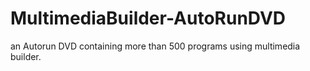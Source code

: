 # MultimediaBuilder-AutoRunDVD
an Autorun DVD containing more than 500 programs using multimedia builder.
